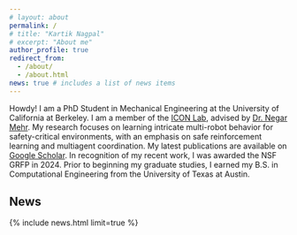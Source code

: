 ```yaml
---
# layout: about
permalink: /
# title: "Kartik Nagpal"
# excerpt: "About me"
author_profile: true
redirect_from:
  - /about/
  - /about.html
news: true # includes a list of news items
---
```


Howdy! I am a PhD Student in Mechanical Engineering at the University of California at Berkeley. I am  a member of the [ICON Lab](https://iconlab.negarmehr.com/), advised by [Dr. Negar Mehr](https://negarmehr.com/). My research focuses on learning intricate multi-robot behavior for safety-critical environments, with an emphasis on safe reinforcement learning and multiagent coordination. My latest publications are available on [Google Scholar](https://scholar.google.com/citations?hl=en&user=UezOFIsAAAAJ&view_op=list_works&sortby=pubdate). In recognition of my recent work, I was awarded the NSF GRFP in 2024. Prior to beginning my graduate studies, I earned my B.S. in Computational Engineering from the University of Texas at Austin.

<h2>
  <a href="{{ '/news/' | relative_url }}" style="color: inherit; text-decoration: none;">News</a>
</h2>
{% include news.html limit=true %}

<!-- Kartik is a PhD Student in Mechanical Engineering at the University of California at Berkeley. Kartik is a member of the [ICON Lab](https://iconlab.negarmehr.com/), advised by [Dr. Negar Mehr](https://negarmehr.com/). His research focuses on learning intricate multi-robot behavior for safety-critical environments, with an emphasis on safe reinforcement learning and multiagent coordination. His latest publications are available on [Google Scholar](https://scholar.google.com/citations?hl=en&user=UezOFIsAAAAJ&view_op=list_works&sortby=pubdate). In recognition of his work, he was awarded the NSF GRFP in 2024. Prior to his graduate studies, Kartik earned his B.S. in Computational Engineering from the University of Texas at Austin. -->

<!-- , where he also worked as an assistant researcher in the [UT Autonomous Systems Group](https://u-t-autonomous.github.io/index.html) which operates under [Dr. Ufuk Topcu](https://www.ae.utexas.edu/people/faculty/faculty-directory/topcu). Kartik worked closely with [Yue Yu](https://yueyu19.github.io/) on real-time Optimization-based motion planners for UAVs, and also worked with [Steve Carr](https://stevencarrau.com/) and [Frank Djeomou](https://franckdjeumou.github.io/). Also during his undergraduate degree, Kartik was a member of the [ASTRIAGraph](http://astria.tacc.utexas.edu/AstriaGraph/) team under [Dr. Moriba Jah](https://www.ae.utexas.edu/people/faculty/faculty-directory/jah) which performs data analysis on space debris to form the largest Space Domain Awareness data framework in the world and thus inform policy. -->